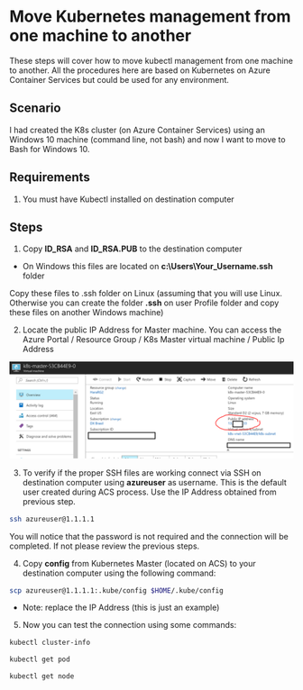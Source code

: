 # Move Kubernetes management from one machine to another

These steps will cover how to move kubectl management from one machine to another. All the procedures here are based on Kubernetes on Azure Container Services but could be used for any environment. 

## Scenario

I had created the K8s cluster (on Azure Container Services) using an Windows 10 machine (command line, not bash) and now I want to move to Bash for Windows 10. 

## Requirements

1. You must have Kubectl installed on destination computer

## Steps

1. Copy **ID_RSA** and **ID_RSA.PUB** to the destination computer

- On Windows this files are located on **c:\Users\Your_Username\.ssh** folder

Copy these files to .ssh folder on Linux (assuming that you will use Linux. Otherwise you can create the folder **.ssh** on user Profile folder and copy these files on another Windows machine)

2. Locate the public IP Address for Master machine. You can access the Azure Portal / Resource Group / K8s Master virtual machine / Public Ip Address

![portal](./img/1.PNG)


3. To verify if the proper SSH files are working connect via SSH on destination computer using **azureuser** as username. This is the default user created during ACS process. Use the IP Address obtained from previous step. 

```bash
ssh azureuser@1.1.1.1
```

You will notice that the password is not required and the connection will be completed. If not please review the previous steps.


4. Copy  **config** from Kubernetes Master (located on ACS) to your destination computer using the following command:

```bash
scp azureuser@1.1.1.1:.kube/config $HOME/.kube/config
```

- Note: replace the IP Address (this is just an example)

5. Now you can test the connection using some commands:

```kubectl
kubectl cluster-info
```

```kubectl
kubectl get pod
```

```kubectl
kubectl get node
```

